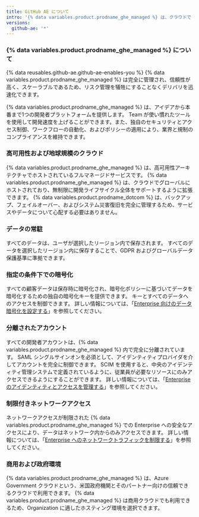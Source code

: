 ```yaml
---
title: GitHub AE について
intro: '{% data variables.product.prodname_ghe_managed %} は、クラウドで {% data variables.product.prodname_dotcom %} を使用するためにセキュリティが強化された準拠した方法です。'
versions:
  github-ae: '*'
---
```


### {% data variables.product.prodname_ghe_managed %} について

{% data reusables.github-ae.github-ae-enables-you %} {% data variables.product.prodname_ghe_managed %} は完全に管理され、信頼性が高く、スケーラブルであるため、リスク管理を犠牲にすることなくデリバリを迅速化できます。

{% data variables.product.prodname_ghe_managed %} は、アイデアから本番まで1つの開発者プラットフォームを提供します。 Team が使い慣れたツールを使用して開発速度を上げることができます。また、独自のセキュリティとアクセス制御、ワークフローの自動化、およびポリシーの適用により、業界と規制のコンプライアンスを維持できます。

### 高可用性および地球規模のクラウド

{% data variables.product.prodname_ghe_managed %} は、高可用性アーキテクチャでホストされているフルマネージドサービスです。 {% data variables.product.prodname_ghe_managed %} は、クラウドでグローバルにホストされており、無制限に開発ライフサイクル全体をサポートするように拡張できます。 {% data variables.product.prodname_dotcom %} は、バックアップ、フェイルオーバー、およびシステム災害復旧を完全に管理するため、サービスやデータについて心配する必要はありません。

### データの常駐

すべてのデータは、ユーザが選択したリージョン内で保存されます。 すべてのデータを選択したリージョン内に保存することで、GDPR およびグローバルデータ保護基準に準拠できます。

### 指定の条件下での暗号化

すべての顧客データは保存時に暗号化され、暗号化ポリシーに基づいてデータを暗号化するための独自の暗号化キーを提供できます。 キーとすべてのデータへのアクセスを制御できます。 詳しい情報については、「[Enterprise 向けのデータ暗号化を設定する](/admin/configuration/configuring-data-encryption-for-your-enterprise)」を参照してください。

### 分離されたアカウント

すべての開発者アカウントは、{% data variables.product.prodname_ghe_managed %} 内で完全に分離されています。 SAML シングルサインオンを必須として、アイデンティティプロバイダを介してアカウントを完全に制御できます。 SCIM を使用すると、中央のアイデンティティ管理システムで定義されているように、従業員が必要なリソースにのみアクセスできるようにすることができます。 詳しい情報については、「[Enterprise のアイデンティティとアクセスを管理する](/admin/authentication/managing-identity-and-access-for-your-enterprise)」を参照してください。

### 制限付きネットワークアクセス

ネットワークアクセスが制限された {% data variables.product.prodname_ghe_managed %} での Enterprise への安全なアクセスにより、データはネットワーク内からのみアクセスできます。 詳しい情報については、「[Enterprise へのネットワークトラフィックを制限する](/admin/configuration/restricting-network-traffic-to-your-enterprise)」を参照してください。

### 商用および政府環境

{% data variables.product.prodname_ghe_managed %} は、Azure Government クラウドという、米国政府機関とそのパートナー向けの信頼できるクラウドで利用できます。 {% data variables.product.prodname_ghe_managed %} は商用クラウドでも利用できるため、Organization に適したホスティング環境を選択できます。
